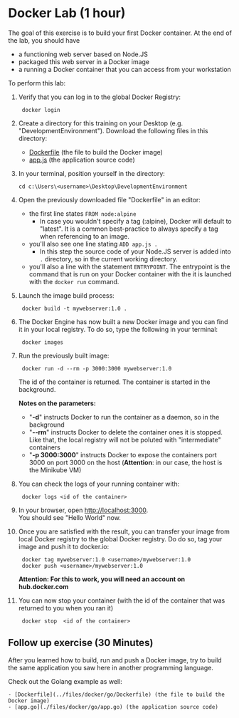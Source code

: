 # Docker Lab (1 hour)

The goal of this exercise is to build your first Docker container.
At the end of the lab, you should have

* a functioning web server based on Node.JS
* packaged this web server in a Docker image
* a running a Docker container that you can access from your workstation

To perform this lab:

1. Verify that you can log in to the global Docker Registry:  

        docker login

1. Create a directory for this training on your Desktop (e.g. "DevelopmentEnvironment"). Download the following files in this directory:

    - [Dockerfile](../files/docker/Dockerfile) (the file to build the Docker image)
    - [app.js](./files/docker/app.js) (the application source code)

1.  In your terminal, position yourself in the directory:

        cd c:\Users\<username>\Desktop\DevelopmentEnvironment
   
1. Open the previously downloaded file "Dockerfile" in an editor:
    
    - the first line states `FROM node:alpine`
        - In case you wouldn't specify a tag (:alpine), Docker will default to "latest". It is a common best-practice to always specify a tag when referencing to an image.
    - you'll also see one line stating `ADD app.js .`
        - In this step the source code of your Node.JS server is added into `.` directory, so in the current working directory.
    - you'll also a line with the statement `ENTRYPOINT`. The entrypoint is the command that is run on your Docker container with the it is launched with the `docker run` command.


1. Launch the image build process:  

        docker build -t mywebserver:1.0 .

1. The Docker Engine has now built a new Docker image and you can find it in your local registry. To do so, type the following in your terminal:  

        docker images

1. Run the previously built image:  

        docker run -d --rm -p 3000:3000 mywebserver:1.0

    The id of the container is returned. The container is started in the background.

    **Notes on the parameters:**  

      - "**-d**" instructs Docker to run the container as a daemon, so in the background
      -  "**--rm**" instructs Docker to delete the container ones it is stopped. Like that, the local registry will not be poluted with "intermediate" containers
      - "**-p 3000:3000**" instructs Docker to expose the containers port 3000 on port 3000 on the host (**Attention**: in our case, the host is the Minikube VM)
    

1. You can check the logs of your running container with:  

        docker logs <id of the container>


1. In your browser, open [http://localhost:3000](http://localhost:3000).  
   You should see "Hello World" now.

1. Once you are satisfied with the result, you can transfer your image from local Docker registry to the global Docker registry. Do do so, tag your image and push it to docker.io:

        docker tag mywebserver:1.0 <username>/mywebserver:1.0 
        docker push <username>/mywebserver:1.0

    **Attention: For this to work, you will need an account on hub.docker.com**

1. You can now stop your container (with the id of the container that was returned to you when you ran it)  

        docker stop  <id of the container>

## Follow up exercise (30 Minutes)

After you learned how to build, run and push a Docker image, try to build the same application you saw here in another programming language.

Check out the Golang example as well:

    - [Dockerfile](../files/docker/go/Dockerfile) (the file to build the Docker image)
    - [app.go](./files/docker/go/app.go) (the application source code)
